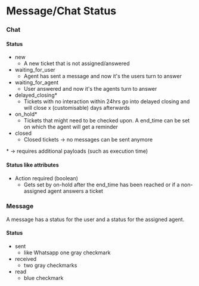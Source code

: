 # Message/Chat Status

### Chat

#### Status

* new
  * A new ticket that is not assigned/answered
* waiting\_for\_user
  * Agent has sent a message and now it's the users turn to answer
* waiting\_for\_agent
  * User answered and now it's the agents turn to answer
* delayed\_closing\*
  * Tickets with no interaction within 24hrs go into delayed closing and will close x (customisable) days afterwards
* on\_hold\*
  * Tickets that might need to be checked upon. A end\_time can be set on which the agent will get a reminder
* closed
  * Closed tickets -> no messages can be sent anymore

\* -> requires additional payloads (such as execution time)&#x20;

#### Status like attributes

* Action required (boolean)
  * Gets set by on-hold after the end\_time has been reached or if a non-assigned agent answers a ticket

### Message

A message has a status for the user and a status for the assigned agent.

#### Status

* sent
  * like Whatsapp one gray checkmark
* received
  * two gray checkmarks
* read
  * blue checkmark

###

